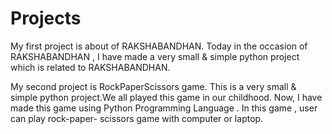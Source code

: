 # Projects
My first project is about of  RAKSHABANDHAN. Today in the  occasion of RAKSHABANDHAN , I have made a very small & simple python project which is related to  RAKSHABANDHAN.

My second  project is RockPaperScissors game. This is a very small & simple python project.We all  played  this  game  in our childhood. Now, I have made this  game  using Python  Programming  Language .  In this  game , user can play rock-paper- scissors  game  with  computer or laptop.
